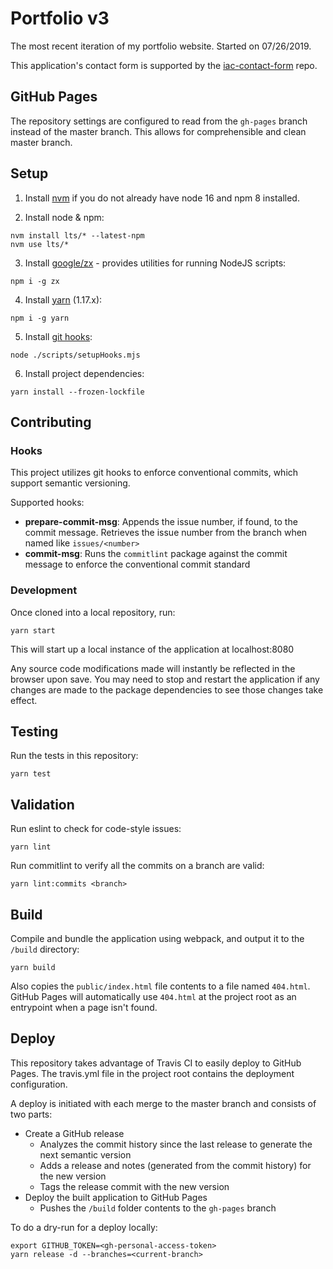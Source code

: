 # Portfolio v3

The most recent iteration of my portfolio website. Started on 07/26/2019.

This application's contact form is supported by the [iac-contact-form](https://github.com/joberstein/iac-contact-form) 
repo.

## GitHub Pages
The repository settings are configured to read from the `gh-pages` branch instead of the master branch. This allows 
for comprehensible and clean master branch.

## Setup

1. Install [nvm](https://github.com/nvm-sh/nvm#installing-and-updating) if you do not already have node 16 and npm 8 
installed. 

2. Install node & npm:
```
nvm install lts/* --latest-npm  
nvm use lts/*
```

3. Install [google/zx](https://github.com/google/zx) - provides utilities for running NodeJS scripts:
```
npm i -g zx
```

4. Install [yarn](https://classic.yarnpkg.com/en/docs/install) (1.17.x):
```
npm i -g yarn
```

5. Install [git hooks](https://git-scm.com/book/en/v2/Customizing-Git-Git-Hooks):
```
node ./scripts/setupHooks.mjs
```

6. Install project dependencies:
```
yarn install --frozen-lockfile
```

## Contributing

### Hooks

This project utilizes git hooks to enforce conventional commits, which support semantic versioning.

Supported hooks:
- **prepare-commit-msg**: Appends the issue number, if found, to the commit message.
  Retrieves the issue number from the branch when named like `issues/<number>`
- **commit-msg**: Runs the `commitlint` package against the commit message to enforce
  the conventional commit standard

### Development

Once cloned into a local repository, run:
```
yarn start
```

This will start up a local instance of the application at localhost:8080

Any source code modifications made will instantly be reflected in the browser upon save.  You may need to stop and 
restart the application if any changes are made to the package dependencies to see those changes take effect.

## Testing

Run the tests in this repository:
```
yarn test
```

## Validation

Run eslint to check for code-style issues:
```
yarn lint
```

Run commitlint to verify all the commits on a branch are valid:
```
yarn lint:commits <branch>
```

## Build

Compile and bundle the application using webpack, and output it to the `/build` directory:
```
yarn build
```

Also copies the `public/index.html` file contents to a file named `404.html`. GitHub Pages will automatically use 
`404.html` at the project root as an entrypoint when a page isn't found.

## Deploy

This repository takes advantage of Travis CI to easily deploy to GitHub Pages. The 
travis.yml file in the project root contains the deployment configuration.

A deploy is initiated with each merge to the master branch and consists of two parts:
- Create a GitHub release
  - Analyzes the commit history since the last release to generate the next semantic version
  - Adds a release and notes (generated from the commit history) for the new version
  - Tags the release commit with the new version 
- Deploy the built application to GitHub Pages
  - Pushes the `/build` folder contents to the `gh-pages` branch

To do a dry-run for a deploy locally:
```
export GITHUB_TOKEN=<gh-personal-access-token>  
yarn release -d --branches=<current-branch>
```